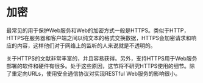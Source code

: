 # 加密

最常见的用于保护Web服务和Web的加密方式一般是HTTPS。类似于HTTP，HTTPS在服务器和客户端之间以纯文本的格式交换数据，HTTPS会加密请求和响应的内容，这样他们对于网络上的监听的人来说就是不透明的。

关于HTTPS的文献非常丰富的，并且容易获得。另外，支持HTTPS用于Web服务部署的软件和硬件有很多。处于这些原因，这节将不研究HTTPS使用的细节。除了重定向URLs，使用安全通信协议对实现RESTful Web服务的影响很小。